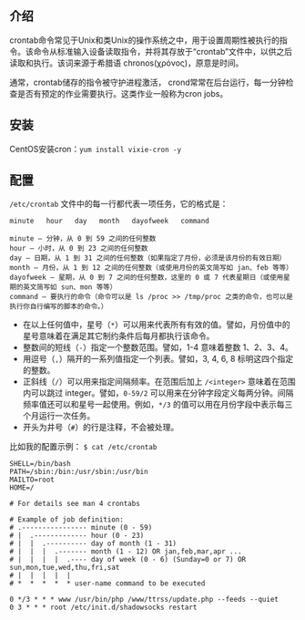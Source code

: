 ## 介绍

crontab命令常见于Unix和类Unix的操作系统之中，用于设置周期性被执行的指令。该命令从标准输入设备读取指令，并将其存放于“crontab”文件中，以供之后读取和执行。该词来源于希腊语 chronos(χρόνος)，原意是时间。

通常，crontab储存的指令被守护进程激活， crond常常在后台运行，每一分钟检查是否有预定的作业需要执行。这类作业一般称为cron jobs。

## 安装

CentOS安装cron：`yum install vixie-cron -y`

## 配置

`/etc/crontab` 文件中的每一行都代表一项任务，它的格式是：

```
minute   hour   day   month   dayofweek   command

minute — 分钟，从 0 到 59 之间的任何整数
hour — 小时，从 0 到 23 之间的任何整数
day — 日期，从 1 到 31 之间的任何整数（如果指定了月份，必须是该月份的有效日期）
month — 月份，从 1 到 12 之间的任何整数（或使用月份的英文简写如 jan、feb 等等）
dayofweek — 星期，从 0 到 7 之间的任何整数，这里的 0 或 7 代表星期日（或使用星期的英文简写如 sun、mon 等等）
command — 要执行的命令（命令可以是 ls /proc >> /tmp/proc 之类的命令，也可以是执行你自行编写的脚本的命令。）
```

- 在以上任何值中，星号（`*`）可以用来代表所有有效的值。譬如，月份值中的星号意味着在满足其它制约条件后每月都执行该命令。
- 整数间的短线（`-`）指定一个整数范围。譬如，1-4 意味着整数 1、2、3、4。
- 用逗号（`,`）隔开的一系列值指定一个列表。譬如，3, 4, 6, 8 标明这四个指定的整数。
- 正斜线（`/`）可以用来指定间隔频率。在范围后加上 `/<integer>` 意味着在范围内可以跳过 integer。譬如，`0-59/2` 可以用来在分钟字段定义每两分钟。间隔频率值还可以和星号一起使用。例如，`*/3` 的值可以用在月份字段中表示每三个月运行一次任务。
- 开头为井号（`#`）的行是注释，不会被处理。

比如我的配置示例： `$ cat /etc/crontab`

```
SHELL=/bin/bash
PATH=/sbin:/bin:/usr/sbin:/usr/bin
MAILTO=root
HOME=/

# For details see man 4 crontabs

# Example of job definition:
# .---------------- minute (0 - 59)
# |  .------------- hour (0 - 23)
# |  |  .---------- day of month (1 - 31)
# |  |  |  .------- month (1 - 12) OR jan,feb,mar,apr ...
# |  |  |  |  .---- day of week (0 - 6) (Sunday=0 or 7) OR sun,mon,tue,wed,thu,fri,sat
# |  |  |  |  |
# *  *  *  *  * user-name command to be executed

0 */3 * * * www /usr/bin/php /www/ttrss/update.php --feeds --quiet
0 3 * * * root /etc/init.d/shadowsocks restart
```